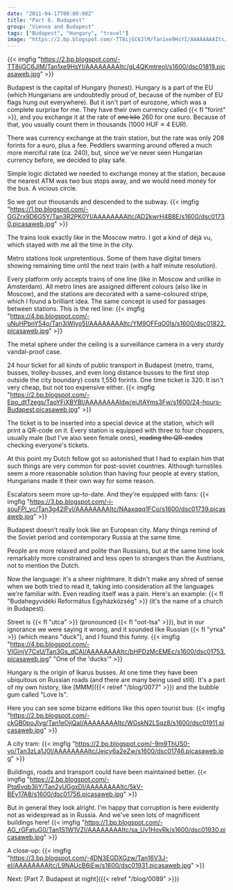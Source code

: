 ```yaml
---
date: "2011-04-17T00:00:00Z"
title: "Part 6. Budapest"
group: "Vienna and Budapest"
tags: ["Budapest", "Hungary", "travel"]
image: "https://2.bp.blogspot.com/-TT8ijGC6JlM/Tan1xe9HsYI/AAAAAAAAItc/gL4QKmtreoI/s1600/dsc01819.picasaweb.jpg"
---
```


{{< imgfig "https://2.bp.blogspot.com/-TT8ijGC6JlM/Tan1xe9HsYI/AAAAAAAAItc/gL4QKmtreoI/s1600/dsc01819.picasaweb.jpg" >}}

Budapest is the capital of Hungary (honest). Hungary is a part of the EU (which Hungarians are undoubtedly proud of, because of the number of EU flags hung out everywhere). But it isn't part of eurozone, which was a complete surprise for me. They have their own currency called {{< fl "forint" >}}, and you exchange it at the rate of ~~one kilo~~ 260 for one euro. Because of that, you usually count them in thousands (1000 HUF ≈ 4 EUR).

<!--more-->

There was currency exchange at the train station, but the rate was only 208 forints for a euro, plus a fee. Peddlers swarming around offered a much more merciful rate (ca. 240), but, since we've never seen Hungarian currency before, we decided to play safe.

Simple logic dictated we needed to exchange money at the station, because the nearest ATM was two bus stops away, and we would need money for the bus. A vicious circle.

So we got our thousands and descended to the subway.
{{< imgfig "https://1.bp.blogspot.com/-GGZrx9D6G5Y/Tan3R2PK0YI/AAAAAAAAItc/AD2kwrH4B8E/s1600/dsc01730.picasaweb.jpg" >}}

The trains look exactly like in the Moscow metro. I got a kind of déjà vu, which stayed with me all the time in the city.

Metro stations look unpretentious. Some of them have digital timers showing remaining time until the next train (with a half minute resolution).

Every platform only accepts trains of one line (like in Moscow and unlike in Amsterdam). All metro lines are assigned different colours (also like in Moscow), and the stations are decorated with a same-coloured stripe, which I found a brilliant idea. The same concept is used for passages between stations. This is the red line:
{{< imgfig "https://4.bp.blogspot.com/-uNuHPbnY54o/Tan3iWIyo5I/AAAAAAAAItc/YM9OFFqO0Is/s1600/dsc01822.picasaweb.jpg" >}}

The metal sphere under the ceiling is a surveillance camera in a very sturdy vandal-proof case.

24 hour ticket for all kinds of public transport in Budapest (metro, trams, busses, trolley-busses, and even long distance busses to the first stop outside the city boundary) costs 1,550 forints. One time ticket is 320. It isn't very cheap, but not too expensive either.
{{< imgfig "https://2.bp.blogspot.com/-Epo_dtTzegs/TaoYFiXBYBI/AAAAAAAAIdw/eiJtAYms3Fw/s1600/24-hours-Budapest.picasaweb.jpg" >}}

The ticket is to be inserted into a special device at the station, which will print a QR-code on it. Every station is equipped with three to four choppers, usually male (but I've also seen female ones), ~~reading the QR-codes~~ checking everyone's tickets.

At this point my Dutch fellow got so astonished that I had to explain him that such things are very common for post-soviet countries. Although turnstiles seem a more reasonable solution than having four people at every station, Hungarians made it their own way for some reason.

Escalators seem more up-to-date. And they're equipped with fans:
{{< imgfig "https://3.bp.blogspot.com/-i-souFPl_vc/Tan3g42IFyI/AAAAAAAAItc/NAaxqqq1FCo/s1600/dsc01739.picasaweb.jpg" >}}

Budapest doesn't really look like an European city. Many things remind of the Soviet period and contemporary Russia at the same time.

People are more relaxed and polite than Russians, but at the same time look remarkably more constrained and less open to strangers than the Austrians, not to mention the Dutch.

Now the language: it's a sheer nightmare. It didn't make any shred of sense when we both tried to read it, taking into consideration all the languages we're familiar with. Even reading itself was a pain. Here's an example: {{< fl "Budahegyvidéki Református Egyházközség" >}} (it's the name of a church in Budapest).

Street is {{< fl "utca" >}} (pronounced {{< fl "oot-tsa" >}}), but in our ignorance we were saying it wrong, and it sounded like Russian {{< fl "утка" >}} (which means "duck"), and I found this funny.
{{< imgfig "https://4.bp.blogspot.com/-VIGinjV7CxU/Tan3Gs_dCAI/AAAAAAAAItc/bHPDzMcEMEc/s1600/dsc01753.picasaweb.jpg" "One of the 'ducks'" >}}

Hungary is the origin of Ikarus busses. At one time they have been ubiquitous on Russian roads (and there are many being used still). It's a part of my own history, like [MMM]({{< relref "/blog/0077" >}}) and the bubble gum called "Love Is".

Here you can see some bizarre editions like this open tourist bus:
{{< imgfig "https://2.bp.blogspot.com/-ckGB0poJIvg/Tan1eOjiQaI/AAAAAAAAItc/WGskN2LSqz8/s1600/dsc01911.picasaweb.jpg" >}}

A city tram:
{{< imgfig "https://2.bp.blogspot.com/-9m9ThUS0-vo/Tan3zLa1J0I/AAAAAAAAItc/Jejcy6a2eZw/s1600/dsc01746.picasaweb.jpg" >}}

Buildings, roads and transport could have been maintained better.
{{< imgfig "https://2.bp.blogspot.com/-Ptq6vqb3IiY/Tan2yUGgxDI/AAAAAAAAItc/5kV-BEy17A8/s1600/dsc01756.picasaweb.jpg" >}}

But in general they look alright. I'm happy that corruption is here evidently not as widespread as in Russia. And we've seen lots of magnificent buildings here!
{{< imgfig "https://1.bp.blogspot.com/-AG_rGFatuG0/Tan1S1W1VZI/AAAAAAAAItc/sa_Uv1HovRk/s1600/dsc01930.picasaweb.jpg" >}}

A close-up:
{{< imgfig "https://3.bp.blogspot.com/-4DN3EGDXGzw/Tan16V3J-eI/AAAAAAAAItc/L9NAUcB6iEw/s1600/dsc01931.picasaweb.jpg" >}}

Next: [Part 7. Budapest at night]({{< relref "/blog/0089" >}})
